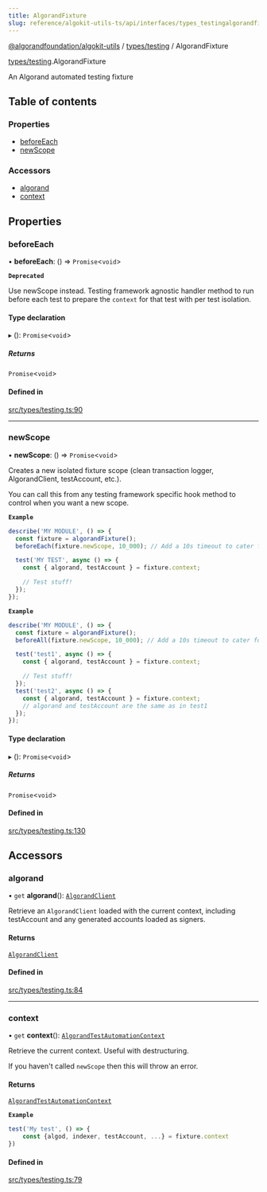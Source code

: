 ```yaml
---
title: AlgorandFixture
slug: reference/algokit-utils-ts/api/interfaces/types_testingalgorandfixture
---
```


[@algorandfoundation/algokit-utils](/reference/algokit-utils-ts/api/overview) / [types/testing](/reference/algokit-utils-ts/api/modules/types_testing/) / AlgorandFixture

[types/testing](/reference/algokit-utils-ts/api/modules/types_testing/).AlgorandFixture

An Algorand automated testing fixture

## Table of contents

### Properties

- [beforeEach](#beforeeach)
- [newScope](#newscope)

### Accessors

- [algorand](#algorand)
- [context](#context)

## Properties

### beforeEach

• **beforeEach**: () => `Promise`\<`void`\>

**`Deprecated`**

Use newScope instead.
Testing framework agnostic handler method to run before each test to prepare the `context` for that test with per test isolation.

#### Type declaration

▸ (): `Promise`\<`void`\>

##### Returns

`Promise`\<`void`\>

#### Defined in

[src/types/testing.ts:90](https://github.com/algorandfoundation/algokit-utils-ts/blob/main/src/types/testing.ts#L90)

---

### newScope

• **newScope**: () => `Promise`\<`void`\>

Creates a new isolated fixture scope (clean transaction logger, AlgorandClient, testAccount, etc.).

You can call this from any testing framework specific hook method to control when you want a new scope.

**`Example`**

```typescript
describe('MY MODULE', () => {
  const fixture = algorandFixture();
  beforeEach(fixture.newScope, 10_000); // Add a 10s timeout to cater for occasionally slow LocalNet calls

  test('MY TEST', async () => {
    const { algorand, testAccount } = fixture.context;

    // Test stuff!
  });
});
```

**`Example`**

```typescript
describe('MY MODULE', () => {
  const fixture = algorandFixture();
  beforeAll(fixture.newScope, 10_000); // Add a 10s timeout to cater for occasionally slow LocalNet calls

  test('test1', async () => {
    const { algorand, testAccount } = fixture.context;

    // Test stuff!
  });
  test('test2', async () => {
    const { algorand, testAccount } = fixture.context;
    // algorand and testAccount are the same as in test1
  });
});
```

#### Type declaration

▸ (): `Promise`\<`void`\>

##### Returns

`Promise`\<`void`\>

#### Defined in

[src/types/testing.ts:130](https://github.com/algorandfoundation/algokit-utils-ts/blob/main/src/types/testing.ts#L130)

## Accessors

### algorand

• `get` **algorand**(): [`AlgorandClient`](/reference/algokit-utils-ts/api/classes/types_algorand_clientalgorandclient/)

Retrieve an `AlgorandClient` loaded with the current context, including testAccount and any generated accounts loaded as signers.

#### Returns

[`AlgorandClient`](/reference/algokit-utils-ts/api/classes/types_algorand_clientalgorandclient/)

#### Defined in

[src/types/testing.ts:84](https://github.com/algorandfoundation/algokit-utils-ts/blob/main/src/types/testing.ts#L84)

---

### context

• `get` **context**(): [`AlgorandTestAutomationContext`](/reference/algokit-utils-ts/api/interfaces/types_testingalgorandtestautomationcontext/)

Retrieve the current context.
Useful with destructuring.

If you haven't called `newScope` then this will throw an error.

#### Returns

[`AlgorandTestAutomationContext`](/reference/algokit-utils-ts/api/interfaces/types_testingalgorandtestautomationcontext/)

**`Example`**

```typescript
test('My test', () => {
    const {algod, indexer, testAccount, ...} = fixture.context
})
```

#### Defined in

[src/types/testing.ts:79](https://github.com/algorandfoundation/algokit-utils-ts/blob/main/src/types/testing.ts#L79)
